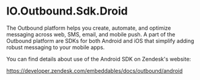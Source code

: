 # IO.Outbound.Sdk.Droid

The Outbound platform helps you create, automate, and optimize messaging across web, SMS,
email, and mobile push. A part of the Outbound platform are SDKs for both Android and iOS
that simplify adding robust messaging to your mobile apps. 

You can find details about use of the Android SDK on Zendesk's website:

https://developer.zendesk.com/embeddables/docs/outbound/android
